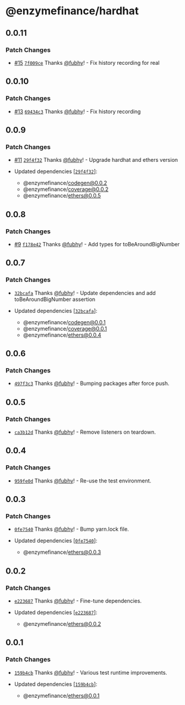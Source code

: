 # @enzymefinance/hardhat

## 0.0.11

### Patch Changes

- [#15](https://github.com/avantgardefinance/ethereum-devtools/pull/15) [`7f009ce`](https://github.com/avantgardefinance/ethereum-devtools/commit/7f009ceac955a22351f774aaf9dba01eeb568fcf) Thanks [@fubhy](https://github.com/fubhy)! - Fix history recording for real

## 0.0.10

### Patch Changes

- [#13](https://github.com/avantgardefinance/ethereum-devtools/pull/13) [`69434c3`](https://github.com/avantgardefinance/ethereum-devtools/commit/69434c3a4897781b0a9e44080a0eae02f65ecabd) Thanks [@fubhy](https://github.com/fubhy)! - Fix history recording

## 0.0.9

### Patch Changes

- [#11](https://github.com/avantgardefinance/ethereum-devtools/pull/11) [`29f4f32`](https://github.com/avantgardefinance/ethereum-devtools/commit/29f4f32de8122e98519be05a3638514c31622b59) Thanks [@fubhy](https://github.com/fubhy)! - Upgrade hardhat and ethers version

- Updated dependencies [[`29f4f32`](https://github.com/avantgardefinance/ethereum-devtools/commit/29f4f32de8122e98519be05a3638514c31622b59)]:
  - @enzymefinance/codegen@0.0.2
  - @enzymefinance/coverage@0.0.2
  - @enzymefinance/ethers@0.0.5

## 0.0.8

### Patch Changes

- [#9](https://github.com/avantgardefinance/ethereum-devtools/pull/9) [`f178e42`](https://github.com/avantgardefinance/ethereum-devtools/commit/f178e42d1858daabaf64b1ee91624e568dcbd12e) Thanks [@fubhy](https://github.com/fubhy)! - Add types for toBeAroundBigNumber

## 0.0.7

### Patch Changes

- [`32bcafa`](https://github.com/avantgardefinance/ethereum-devtools/commit/32bcafae585bf397c5b9d125bdb5eb0561675cdf) Thanks [@fubhy](https://github.com/fubhy)! - Update dependencies and add toBeAroundBigNumber assertion

- Updated dependencies [[`32bcafa`](https://github.com/avantgardefinance/ethereum-devtools/commit/32bcafae585bf397c5b9d125bdb5eb0561675cdf)]:
  - @enzymefinance/codegen@0.0.1
  - @enzymefinance/coverage@0.0.1
  - @enzymefinance/ethers@0.0.4

## 0.0.6

### Patch Changes

- [`497f3c3`](https://github.com/avantgardefinance/ethereum-devtools/commit/497f3c3827d006c65159248f61784891d157f7cb) Thanks [@fubhy](https://github.com/fubhy)! - Bumping packages after force push.

## 0.0.5

### Patch Changes

- [`ca3b12d`](https://github.com/avantgardefinance/ethereum-devtools/commit/ca3b12d069a6292be82162828e8b176310a40419) Thanks [@fubhy](https://github.com/fubhy)! - Remove listeners on teardown.

## 0.0.4

### Patch Changes

- [`959fe0d`](https://github.com/avantgardefinance/ethereum-devtools/commit/959fe0d77640f39a96995b9483a3b3da6a65cf60) Thanks [@fubhy](https://github.com/fubhy)! - Re-use the test environment.

## 0.0.3

### Patch Changes

- [`0fe7540`](https://github.com/avantgardefinance/ethereum-devtools/commit/0fe7540cea734c39cc6f28f0e51948fec445fc01) Thanks [@fubhy](https://github.com/fubhy)! - Bump yarn.lock file.

- Updated dependencies [[`0fe7540`](https://github.com/avantgardefinance/ethereum-devtools/commit/0fe7540cea734c39cc6f28f0e51948fec445fc01)]:
  - @enzymefinance/ethers@0.0.3

## 0.0.2

### Patch Changes

- [`e223687`](https://github.com/avantgardefinance/ethereum-devtools/commit/e223687087f025d55019fecc6b5dc208a5d972ba) Thanks [@fubhy](https://github.com/fubhy)! - Fine-tune dependencies.

- Updated dependencies [[`e223687`](https://github.com/avantgardefinance/ethereum-devtools/commit/e223687087f025d55019fecc6b5dc208a5d972ba)]:
  - @enzymefinance/ethers@0.0.2

## 0.0.1

### Patch Changes

- [`159b4cb`](https://github.com/avantgardefinance/ethereum-devtools/commit/159b4cb72028311b3cc724fdd7237bbf8b60255b) Thanks [@fubhy](https://github.com/fubhy)! - Various test runtime improvements.

- Updated dependencies [[`159b4cb`](https://github.com/avantgardefinance/ethereum-devtools/commit/159b4cb72028311b3cc724fdd7237bbf8b60255b)]:
  - @enzymefinance/ethers@0.0.1
